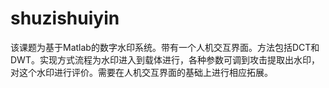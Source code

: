 # shuzishuiyin
该课题为基于Matlab的数字水印系统。带有一个人机交互界面。方法包括DCT和DWT。实现方式流程为水印进入到载体进行，各种参数可调到攻击提取出水印，对这个水印进行评价。需要在人机交互界面的基础上进行相应拓展。
